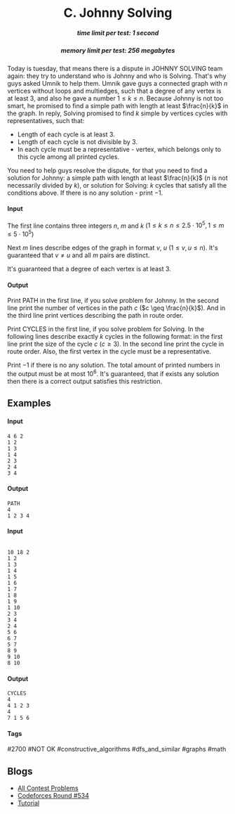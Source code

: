 <h1 style='text-align: center;'> C. Johnny Solving</h1>

<h5 style='text-align: center;'>time limit per test: 1 second</h5>
<h5 style='text-align: center;'>memory limit per test: 256 megabytes</h5>

Today is tuesday, that means there is a dispute in JOHNNY SOLVING team again: they try to understand who is Johnny and who is Solving. That's why guys asked Umnik to help them. Umnik gave guys a connected graph with $n$ vertices without loops and multiedges, such that a degree of any vertex is at least $3$, and also he gave a number $1 \leq k \leq n$. Because Johnny is not too smart, he promised to find a simple path with length at least $\frac{n}{k}$ in the graph. In reply, Solving promised to find $k$ simple by vertices cycles with representatives, such that: 

* Length of each cycle is at least $3$.
* Length of each cycle is not divisible by $3$.
* In each cycle must be a representative - vertex, which belongs only to this cycle among all printed cycles.

You need to help guys resolve the dispute, for that you need to find a solution for Johnny: a simple path with length at least $\frac{n}{k}$ ($n$ is not necessarily divided by $k$), or solution for Solving: $k$ cycles that satisfy all the conditions above. If there is no any solution - print $-1$. 

#### Input

The first line contains three integers $n$, $m$ and $k$ ($1 \leq k \leq n \leq 2.5 \cdot 10^5, 1 \leq m \leq 5 \cdot 10^5$)

Next $m$ lines describe edges of the graph in format $v$, $u$ ($1 \leq v, u \leq n$). It's guaranteed that $v \neq u$ and all $m$ pairs are distinct.

It's guaranteed that a degree of each vertex is at least $3$.

#### Output

Print PATH in the first line, if you solve problem for Johnny. In the second line print the number of vertices in the path $c$ ($c \geq \frac{n}{k}$). And in the third line print vertices describing the path in route order.

Print CYCLES in the first line, if you solve problem for Solving. In the following lines describe exactly $k$ cycles in the following format: in the first line print the size of the cycle $c$ ($c \geq 3$). In the second line print the cycle in route order. Also, the first vertex in the cycle must be a representative.

Print $-1$ if there is no any solution. The total amount of printed numbers in the output must be at most $10^6$. It's guaranteed, that if exists any solution then there is a correct output satisfies this restriction.

## Examples

#### Input


```text
4 6 2
1 2
1 3
1 4
2 3
2 4
3 4
```
#### Output


```text
PATH
4
1 2 3 4 
```
#### Input

```text

10 18 2
1 2
1 3
1 4
1 5
1 6
1 7
1 8
1 9
1 10
2 3
3 4
2 4
5 6
6 7
5 7
8 9
9 10
8 10

```
#### Output


```text
CYCLES
4
4 1 2 3 
4
7 1 5 6 
```


#### Tags 

#2700 #NOT OK #constructive_algorithms #dfs_and_similar #graphs #math 

## Blogs
- [All Contest Problems](../Codeforces_Round_534_(Div._1).md)
- [Codeforces Round #534](../blogs/Codeforces_Round_534.md)
- [Tutorial](../blogs/Tutorial.md)
